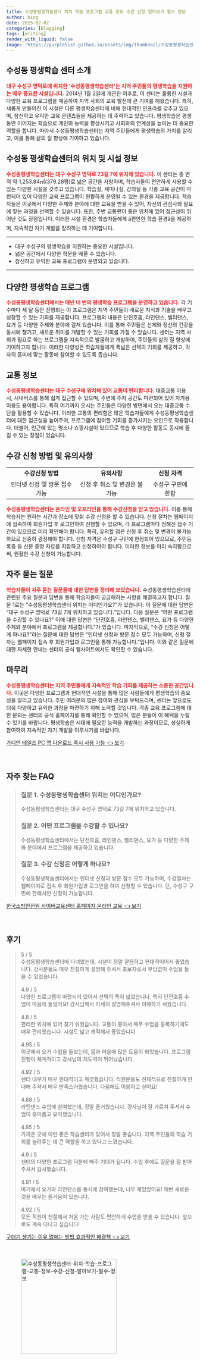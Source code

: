 ```yaml
---
title: 수성동평생학습센터 위치 학습 프로그램 교통 정보 수강 신청 알아보기 필수 정보
author: bing
date: 2025-02-02
categories: [Blogging]
tags: [writing]
render_with_liquid: false
image: 'https://purplelist.github.io/assets/img/thumbnail/수성동평생학습센터-위치-학습-프로그램-교통-정보-수강-신청-알아보기-필수-정보.webp'
---
```



<h2 id='수성동평생학습센터소개'>수성동 평생학습 센터 소개</h2>

<p><b><span style="color: #ee2323;">대구 수성구 명덕로에 위치한 '수성동평생학습센터'는 지역 주민들의 평생학습을 지원하는 매우 중요한 시설입니다.</span></b> 2014년 1월 2일에 개관한 이후로, 이 센터는 훌륭한 시설과 다양한 교육 프로그램을 제공하여 지역 사회의 교육 발전에 큰 기여를 해왔습니다. 특히, 새롭게 만들어진 이 시설은 다른 평생학습센터에 비해 현대적인 인프라를 갖추고 있으며, 참신하고 유익한 교육 콘텐츠들을 제공하는 데 주력하고 있습니다. 평생학습은 평생 동안 이어지는 학습으로 개인의 능력을 향상시키고 사회와의 연계성을 높이는 데 중요한 역할을 합니다. 따라서 수성동평생학습센터는 지역 주민들에게 평생학습의 가치를 알리고, 이를 통해 삶의 질 향상에 기여하고 있습니다.</p>

<h2 id='위치및시설정보'>수성동 평생학습센터의 위치 및 시설 정보</h2>

<p><b><span style="color: #ee2323;">수성동평생학습센터는 대구 수성구 명덕로 73길 7에 위치해 있습니다.</span></b> 이 센터는 총 면적 약 1,253.84㎡(379.28평)로 넓은 공간을 자랑하며, 학습자들이 편안하게 사용할 수 있는 다양한 시설을 갖추고 있습니다. 학습실, 세미나실, 강의실 등 각종 교육 공간이 마련되어 있어 다양한 교육 프로그램이 원활하게 운영될 수 있는 환경을 제공합니다. 학습자들은 이곳에서 다양한 주제와 분야에 대한 교육을 받을 수 있어, 자신의 관심사와 필요에 맞는 과정을 선택할 수 있습니다. 또한, 주변 교통편이 좋은 위치에 있어 접근성이 뛰어난 것도 장점입니다. 이러한 시설 환경은 학습자들에게 â편안한 학습 환경â을 제공하며, 지속적인 자기 계발을 장려하는 데 기여합니다.</p>

<hr />

<ul>
    <li>대구 수성구의 평생학습을 지원하는 중요한 시설입니다.</li>
    <li>넓은 공간에서 다양한 학문을 배울 수 있습니다.</li>
    <li>참신하고 유익한 교육 프로그램이 운영되고 있습니다.</li>
</ul>

<hr />

<h2 id='다양한교육프로그램'>다양한 평생학습 프로그램</h2>

<p><b><span style="color: #ee2323;">수성동평생학습센터에서는 매년 네 번의 평생학습 프로그램을 운영하고 있습니다.</span></b> 각 기수마다 세 달 동안 진행되는 이 프로그램은 지역 주민들이 새로운 지식과 기술을 배우고 성장할 수 있는 기회를 제공합니다. 프로그램의 내용은 단전호흡, 라인댄스, 벨리댄스, 요가 등 다양한 주제와 분야에 걸쳐 있습니다. 이를 통해 주민들은 신체와 정신의 건강을 동시에 챙기고, 새로운 취미를 개발할 수 있는 기회를 가질 수 있습니다. 센터는 지역 사회가 필요로 하는 프로그램을 지속적으로 발굴하고 개발하여, 주민들의 삶의 질 향상에 기여하고자 합니다. 이러한 다양성은 학습자들에게 폭넓은 선택의 기회를 제공하고, 각자의 흥미에 맞는 활동에 참여할 수 있도록 돕습니다.</p>

<h2 id='교통정보'>교통 정보</h2>

<p><b><span style="color: #ee2323;">수성동평생학습센터는 대구 수성구에 위치해 있어 교통이 편리합니다.</span></b> 대중교통 이용 시, 시내버스를 통해 쉽게 접근할 수 있으며, 주변에 주차 공간도 마련되어 있어 자가용 이용도 용이합니다. 특히 여기까지 오시는 주민들은 다양한 방면에서 오는 대중교통 수단을 활용할 수 있습니다. 이러한 교통의 편리함은 많은 학습자들에게 수성동평생학습센터에 대한 접근성을 높여주며, 프로그램에 참여할 기회를 증가시키는 요인으로 작용합니다. 더불어, 인근에 있는 명소나 쇼핑시설이 있으므로 학습 후 다양한 활동도 동시에 즐길 수 있는 장점이 있습니다.</p>

<h2 id='수강신청방법'>수강 신청 방법 및 유의사항</h2>

<table>
    <tr>
        <td style="text-align: center; height: 17px;"><b>수강신청 방법</b></td>
        <td style="text-align: center; height: 17px;"><b>유의사항</b></td>
        <td style="text-align: center; height: 17px;"><b>신청 자격</b></td>
    </tr>
    <tr>
        <td style="text-align: center; height: 17px;">인터넷 신청 및 방문 접수 가능</td>
        <td style="text-align: center; height: 17px;">신청 후 취소 및 변경은 불가능</td>
        <td style="text-align: center; height: 17px;">수성구 구민에 한함</td>
    </tr>
</table>

<p><b><span style="color: #ee2323;">수성동평생학습센터는 온라인 및 오프라인을 통해 수강신청을 받고 있습니다.</span></b> 이를 통해 학습자는 원하는 시간과 장소에 맞춰 수강 신청을 할 수 있습니다. 신청 절차는 웹페이지에 접속하여 회원가입 후 로그인하여 진행할 수 있으며, 각 프로그램마다 정해진 접수 기간이 있으므로 미리 확인해야 합니다. 특히, 유의할 점은 신청 후 취소 및 변경이 불가능하므로 신중히 결정해야 합니다. 신청 자격은 수성구 구민에 한정되어 있으므로, 주민등록증 등 신분 증명 자료를 지참하고 신청하여야 합니다. 이러한 정보를 미리 숙지함으로써, 원활한 수강 신청이 가능합니다.</p>

<h2 id='자주묻는질문'>자주 묻는 질문</h2>

<p><b><span style="color: #ee2323;">학습자들이 자주 묻는 질문들에 대한 답변을 정리해 보았습니다.</span></b> 수성동평생학습센터에 관련된 주요 질문과 답변을 통해 학습자들이 궁금해하는 사항을 해결하고자 합니다. 질문 1로는 “수성동평생학습센터 위치는 어디인가요?”가 있습니다. 이 질문에 대한 답변은 “대구 수성구 명덕로 73길 7에 위치하고 있습니다.”입니다. 다음 질문은 “어떤 프로그램을 수강할 수 있나요?” 이에 대한 답변은 “단전호흡, 라인댄스, 벨리댄스, 요가 등 다양한 주제와 분야에서 프로그램을 제공합니다.”가 있습니다. 마지막으로, “수강 신청은 어떻게 하나요?”라는 질문에 대한 답변은 “인터넷 신청과 방문 접수 모두 가능하며, 신청 절차는 웹페이지 접속 후 회원가입과 로그인을 통해 가능합니다.”입니다. 이와 같은 질문에 대한 자세한 안내는 센터의 공식 웹사이트에서도 확인할 수 있습니다.</p>

<h2 id='마무리'>마무리</h2>

<p><b><span style="color: #ee2323;">수성동평생학습센터는 지역 주민들에게 지속적인 학습 기회를 제공하는 소중한 공간입니다.</span></b> 이곳은 다양한 프로그램과 현대적인 시설을 통해 많은 사람들에게 평생학습의 중요성을 알리고 있습니다. 주민 여러분의 많은 참여와 관심을 부탁드리며, 센터는 앞으로도 더욱 다양하고 유익한 과정을 마련하기 위해 노력할 것입니다. 각종 교육 프로그램에 대한 문의는 센터의 공식 홈페이지를 통해 확인할 수 있으며, 많은 분들이 이 혜택을 누릴 수 있기를 바랍니다. 평생학습은 시대에 필요한 능력을 개발하는 과정이므로, 성실하게 참여하여 지속적인 자기 개발을 이루시기를 바랍니다.</p>


<p><a class="click-button" title="가디언 테일즈 PC 앱 다운로드 즉시 사용 가능" href="https://purplelist.github.io/posts/%EA%B0%80%EB%94%94%EC%96%B8-%ED%85%8C%EC%9D%BC%EC%A6%88-PC-%EC%95%B1-%EB%8B%A4%EC%9A%B4%EB%A1%9C%EB%93%9C-%EC%A6%89%EC%8B%9C-%EC%82%AC%EC%9A%A9-%EA%B0%80%EB%8A%A5/" rel="dofollow">가디언 테일즈 PC 앱 다운로드 즉시 사용 가능 👈 보기</a></p><br>
<h2 id='자주_찾는_FAQ'>자주 찾는 FAQ</h2>
<div itemscope="" itemtype="https://schema.org/FAQPage"> 
<blockquote> 
<div itemscope="" itemprop="mainEntity" itemtype="https://schema.org/Question"> 
<h3 itemprop="name">질문 1. 수성동평생학습센터 위치는 어디인가요?</h3> 
<div itemscope="" itemprop="acceptedAnswer" itemtype="https://schema.org/Answer"> 
<span itemprop="text"> 
<p>수성동평생학습센터는 대구 수성구 명덕로 73길 7에 위치하고 있습니다.</p> 
</span> 
</div> 
</div> 
<div itemscope="" itemprop="mainEntity" itemtype="https://schema.org/Question"> 
<h3 itemprop="name">질문 2. 어떤 프로그램을 수강할 수 있나요?</h3> 
<div itemscope="" itemprop="acceptedAnswer" itemtype="https://schema.org/Answer"> 
<span itemprop="text"> 
<p>수성동평생학습센터에서는 단전호흡, 라인댄스, 벨리댄스, 요가 등 다양한 주제와 분야에서 프로그램을 제공하고 있습니다.</p> 
</span> 
</div> 
</div> 
<div itemscope="" itemprop="mainEntity" itemtype="https://schema.org/Question"> 
<h3 itemprop="name">질문 3. 수강 신청은 어떻게 하나요?</h3> 
<div itemscope="" itemprop="acceptedAnswer" itemtype="https://schema.org/Answer"> 
<span itemprop="text"> 
<p>수성동평생학습센터에서는 인터넷 신청과 방문 접수 모두 가능하며, 수강절차는 웹페이지로 접속 후 회원가입과 로그인을 하여 신청할 수 있습니다. 단, 수성구 구민에 한해서만 신청이 가능합니다.</p> 
</span> 
</div> 
</div> 
</blockquote> 
</div>
<p><a class="click-button" title="한국소방안전원 사이버교육센터 홈페이지 온라인 교육" href="https://purplelist.github.io/posts/%ED%95%9C%EA%B5%AD%EC%86%8C%EB%B0%A9%EC%95%88%EC%A0%84%EC%9B%90-%EC%82%AC%EC%9D%B4%EB%B2%84%EA%B5%90%EC%9C%A1%EC%84%BC%ED%84%B0-%ED%99%88%ED%8E%98%EC%9D%B4%EC%A7%80-%EC%98%A8%EB%9D%BC%EC%9D%B8-%EA%B5%90%EC%9C%A1/" rel="dofollow">한국소방안전원 사이버교육센터 홈페이지 온라인 교육 👈 보기</a></p><br>
<h2 id='후기'>후기</h2>
<div itemscope itemtype="https://schema.org/Product">
  <blockquote>
  <div itemprop="review" itemscope itemtype="https://schema.org/Review">
      <div itemprop="reviewRating" itemscope itemtype="https://schema.org/Rating"> <span itemprop="ratingValue">5</span> / <span itemprop="bestRating">5</span> </div>
      <span itemprop="reviewBody">수성동평생학습센터에 다녀왔는데, 시설이 정말 깔끔하고 현대적이어서 좋았습니다. 강사분들도 매우 친절하게 설명해 주셔서 초보자로서 부담없이 수업을 들을 수 있었습니다.</span>
  </div>
  <br>
  <div itemprop="review" itemscope itemtype="https://schema.org/Review">
      <div itemprop="reviewRating" itemscope itemtype="https://schema.org/Rating"> <span itemprop="ratingValue">4.9</span> / <span itemprop="bestRating">5</span> </div>
      <span itemprop="reviewBody">다양한 프로그램이 마련되어 있어서 선택의 폭이 넓었습니다. 특히 단전호흡 수업이 마음에 들었어요! 강사님께서 자세히 설명해주셔서 이해하기 쉬웠습니다.</span>
  </div>
  <br>
  <div itemprop="review" itemscope itemtype="https://schema.org/Review">
      <div itemprop="reviewRating" itemscope itemtype="https://schema.org/Rating"> <span itemprop="ratingValue">4.8</span> / <span itemprop="bestRating">5</span> </div>
      <span itemprop="reviewBody">편리한 위치에 있어 찾기 쉬웠습니다. 교통이 좋아서 매주 수업을 등록하기에도 매우 편리했습니다. 시설도 넓고 쾌적해서 좋았습니다.</span>
  </div>
  <br>
  <div itemprop="review" itemscope itemtype="https://schema.org/Review">
      <div itemprop="reviewRating" itemscope itemtype="https://schema.org/Rating"> <span itemprop="ratingValue">4.95</span> / <span itemprop="bestRating">5</span> </div>
      <span itemprop="reviewBody">이곳에서 요가 수업을 들었는데, 몸과 마음에 많은 도움이 되었습니다. 프로그램 진행이 체계적이고 강사님의 지도력이 뛰어났습니다.</span>
  </div>
  <br>
  <div itemprop="review" itemscope itemtype="https://schema.org/Review">
      <div itemprop="reviewRating" itemscope itemtype="https://schema.org/Rating"> <span itemprop="ratingValue">4.92</span> / <span itemprop="bestRating">5</span> </div>
      <span itemprop="reviewBody">센터 내부가 매우 현대적이고 깨끗했습니다. 직원분들도 전체적으로 친절하게 안내해 주셔서 매우 만족스러웠습니다. 다음에도 이용하고 싶어요!</span>
  </div>
  <br>
  <div itemprop="review" itemscope itemtype="https://schema.org/Review">
      <div itemprop="reviewRating" itemscope itemtype="https://schema.org/Rating"> <span itemprop="ratingValue">4.88</span> / <span itemprop="bestRating">5</span> </div>
      <span itemprop="reviewBody">라틴댄스 수업에 참여했는데, 정말 즐거웠습니다. 강사님이 잘 가르쳐 주셔서 수업이 흥미롭고 유익했습니다.</span>
  </div>
  <br>
  <div itemprop="review" itemscope itemtype="https://schema.org/Review">
      <div itemprop="reviewRating" itemscope itemtype="https://schema.org/Rating"> <span itemprop="ratingValue">4.85</span> / <span itemprop="bestRating">5</span> </div>
      <span itemprop="reviewBody">가까운 곳에 이런 좋은 학습센터가 있어서 정말 좋습니다. 지역 주민들의 학습 기회를 늘려주는 데 큰 역할을 하고 있다고 느꼈습니다.</span>
  </div>
  <br>
  <div itemprop="review" itemscope itemtype="https://schema.org/Review">
      <div itemprop="reviewRating" itemscope itemtype="https://schema.org/Rating"> <span itemprop="ratingValue">4.9</span> / <span itemprop="bestRating">5</span> </div>
      <span itemprop="reviewBody">센터의 다양한 프로그램 덕분에 매주 기대가 됩니다. 수업 후에도 질문을 잘 받아주셔서 감사했습니다.</span>
  </div>
  <br>
  <div itemprop="review" itemscope itemtype="https://schema.org/Review">
      <div itemprop="reviewRating" itemscope itemtype="https://schema.org/Rating"> <span itemprop="ratingValue">4.91</span> / <span itemprop="bestRating">5</span> </div>
      <span itemprop="reviewBody">여기에서 요가와 라인댄스를 동시에 참여했는데, 너무 재밌었어요! 매번 새로운 것을 배우는 즐거움이 있습니다.</span>
  </div>
  <br>
  <div itemprop="review" itemscope itemtype="https://schema.org/Review">
      <div itemprop="reviewRating" itemscope itemtype="https://schema.org/Rating"> <span itemprop="ratingValue">4.92</span> / <span itemprop="bestRating">5</span> </div>
      <span itemprop="reviewBody">모든 직원이 친절해서 처음 가는 사람도 편안하게 수업을 받을 수 있습니다. 앞으로도 계속 다니고 싶습니다!</span>
  </div>
  </blockquote>
</div>
<p><a class="click-button" title="구더기 생기는 이유 없애는 방법 효과적인 해결책" href="https://purplelist.github.io/posts/%EA%B5%AC%EB%8D%94%EA%B8%B0-%EC%83%9D%EA%B8%B0%EB%8A%94-%EC%9D%B4%EC%9C%A0-%EC%97%86%EC%95%A0%EB%8A%94-%EB%B0%A9%EB%B2%95-%ED%9A%A8%EA%B3%BC%EC%A0%81%EC%9D%B8-%ED%95%B4%EA%B2%B0%EC%B1%85/" rel="dofollow">구더기 생기는 이유 없애는 방법 효과적인 해결책 👈 보기</a></p><br>
<figure class="image"><img src="https://purplelist.github.io/assets/img/thumbnail/수성동평생학습센터-위치-학습-프로그램-교통-정보-수강-신청-알아보기-필수-정보.webp" alt="수성동평생학습센터-위치-학습-프로그램-교통-정보-수강-신청-알아보기-필수-정보" width="256" height="256"></figure>